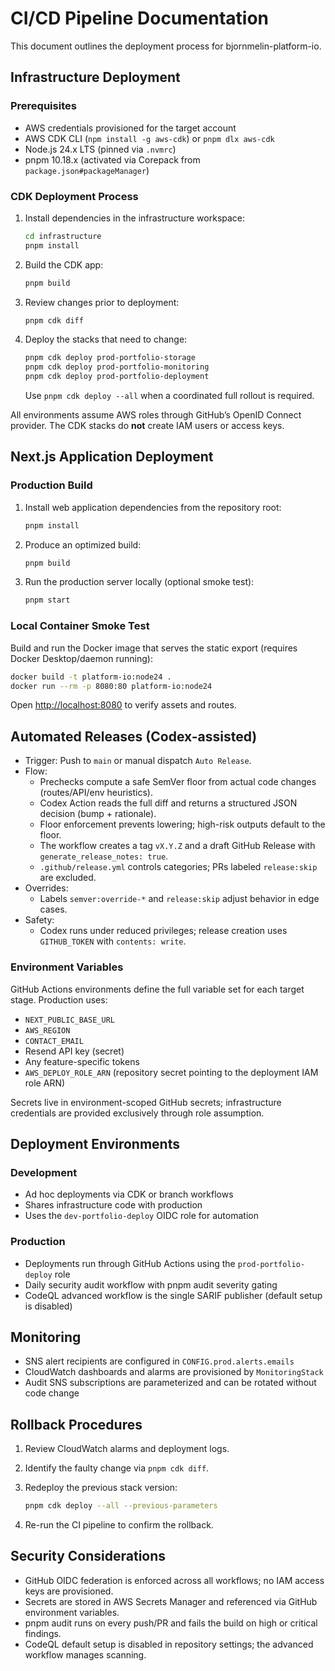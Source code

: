 # CI/CD Pipeline Documentation

This document outlines the deployment process for bjornmelin-platform-io.

## Infrastructure Deployment

### Prerequisites

- AWS credentials provisioned for the target account
- AWS CDK CLI (`npm install -g aws-cdk`) or `pnpm dlx aws-cdk`
- Node.js 24.x LTS (pinned via `.nvmrc`)
- pnpm 10.18.x (activated via Corepack from `package.json#packageManager`)

### CDK Deployment Process

1. Install dependencies in the infrastructure workspace:

   ```bash
   cd infrastructure
   pnpm install
   ```

2. Build the CDK app:

   ```bash
   pnpm build
   ```

3. Review changes prior to deployment:

   ```bash
   pnpm cdk diff
   ```

4. Deploy the stacks that need to change:

   ```bash
   pnpm cdk deploy prod-portfolio-storage
   pnpm cdk deploy prod-portfolio-monitoring
   pnpm cdk deploy prod-portfolio-deployment
   ```

   Use `pnpm cdk deploy --all` when a coordinated full rollout is required.

All environments assume AWS roles through GitHub’s OpenID Connect provider. The
CDK stacks do **not** create IAM users or access keys.

## Next.js Application Deployment

### Production Build

1. Install web application dependencies from the repository root:

   ```bash
   pnpm install
   ```

2. Produce an optimized build:

   ```bash
   pnpm build
   ```

3. Run the production server locally (optional smoke test):

   ```bash
   pnpm start
   ```

### Local Container Smoke Test

Build and run the Docker image that serves the static export (requires Docker Desktop/daemon running):

```bash
docker build -t platform-io:node24 .
docker run --rm -p 8080:80 platform-io:node24
```

Open <http://localhost:8080> to verify assets and routes.

## Automated Releases (Codex-assisted)

- Trigger: Push to `main` or manual dispatch `Auto Release`.
- Flow:
  - Prechecks compute a safe SemVer floor from actual code changes (routes/API/env heuristics).
  - Codex Action reads the full diff and returns a structured JSON decision (bump + rationale).
  - Floor enforcement prevents lowering; high-risk outputs default to the floor.
  - The workflow creates a tag `vX.Y.Z` and a draft GitHub Release with `generate_release_notes: true`.
  - `.github/release.yml` controls categories; PRs labeled `release:skip` are excluded.
- Overrides:
  - Labels `semver:override-*` and `release:skip` adjust behavior in edge cases.
- Safety:
  - Codex runs under reduced privileges; release creation uses `GITHUB_TOKEN` with `contents: write`.

### Environment Variables

GitHub Actions environments define the full variable set for each target stage.
Production uses:

- `NEXT_PUBLIC_BASE_URL`
- `AWS_REGION`
- `CONTACT_EMAIL`
- Resend API key (secret)
- Any feature-specific tokens
- `AWS_DEPLOY_ROLE_ARN` (repository secret pointing to the deployment IAM role ARN)

Secrets live in environment-scoped GitHub secrets; infrastructure credentials
are provided exclusively through role assumption.

## Deployment Environments

### Development

- Ad hoc deployments via CDK or branch workflows
- Shares infrastructure code with production
- Uses the `dev-portfolio-deploy` OIDC role for automation

### Production

- Deployments run through GitHub Actions using the `prod-portfolio-deploy`
  role
- Daily security audit workflow with pnpm audit severity gating
- CodeQL advanced workflow is the single SARIF publisher (default setup is
  disabled)

## Monitoring

- SNS alert recipients are configured in `CONFIG.prod.alerts.emails`
- CloudWatch dashboards and alarms are provisioned by `MonitoringStack`
- Audit SNS subscriptions are parameterized and can be rotated without code change

## Rollback Procedures

1. Review CloudWatch alarms and deployment logs.
2. Identify the faulty change via `pnpm cdk diff`.
3. Redeploy the previous stack version:

   ```bash
   pnpm cdk deploy --all --previous-parameters
   ```

4. Re-run the CI pipeline to confirm the rollback.

## Security Considerations

- GitHub OIDC federation is enforced across all workflows; no IAM access keys
  are provisioned.
- Secrets are stored in AWS Secrets Manager and referenced via GitHub
  environment variables.
- pnpm audit runs on every push/PR and fails the build on high or critical
  findings.
- CodeQL default setup is disabled in repository settings; the advanced
  workflow manages scanning.
